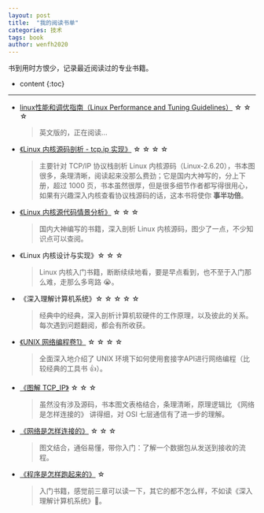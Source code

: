 ```yaml
---
layout: post
title:  "我的阅读书单"
categories: 技术
tags: book
author: wenfh2020
---
```


书到用时方恨少，记录最近阅读过的专业书籍。






* content
{:toc}

---

* [linux性能和调优指南（Linux Performance and Tuning Guidelines）](https://lenovopress.com/redp4285.pdf) ☆ ☆ ☆

  > 英文版的，正在阅读...

* [《Linux 内核源码剖析 - tcp.ip 实现》](https://github.com/run/kernel-tcp/tree/master/pdf%E8%B5%84%E6%96%99) ☆ ☆ ☆ ☆

  > 主要针对 TCP/IP 协议栈剖析 Linux 内核源码（Linux-2.6.20），书本图很多，条理清晰，阅读起来没那么费劲；它是国内大神写的，分上下册，超过 1000 页，书本虽然很厚，但是很多细节作者都写得很用心，如果有兴趣深入内核查看协议栈源码的话，这本书将使你 **事半功倍**。

* [《Linux 内核源代码情景分析》](https://raw.githubusercontent.com/lancetw/ebook-1/master/03_operating_system/Linux%E5%86%85%E6%A0%B8%E6%BA%90%E4%BB%A3%E7%A0%81%E6%83%85%E6%99%AF%E5%88%86%E6%9E%90.pdf) ☆ ☆ ☆

  > 国内大神编写的书籍，深入剖析 Linux 内核源码，图少了一点，不少知识点可以查阅。

* 《Linux 内核设计与实现》☆ ☆ ☆

  > Linux 内核入门书籍，断断续续地看，要是早点看到，也不至于入门那么难，走那么多弯路 😭。

* 《深入理解计算机系统》☆ ☆ ☆ ☆ ☆

  > 经典中的经典，深入剖析计算机软硬件的工作原理，以及彼此的关系。每次遇到问题翻阅，都会有所收获。

* [《UNIX 网络编程卷1》](https://raw.githubusercontent.com/lancetw/ebook-1/master/01_programming/UNIX%E7%BD%91%E7%BB%9C%E7%BC%96%E7%A8%8B%E5%8D%B71%EF%BC%9A%E5%A5%97%E6%8E%A5%E5%AD%97%E8%81%94%E7%BD%91API%EF%BC%88%E7%AC%AC3%E7%89%88%EF%BC%89.pdf) ☆ ☆ ☆ ☆

  > 全面深入地介绍了 UNIX 环境下如何使用套接字API进行网络编程（比较经典的工具书 👍）。

* [《图解 TCP_IP》](https://raw.githubusercontent.com/lancetw/ebook-1/master/04_network/%E5%9B%BE%E8%A7%A3TCP_IP_%E7%AC%AC5%E7%89%88.pdf) ☆ ☆ ☆
  
  > 虽然没有涉及源码，书本图文表格结合，条理清晰，原理逻辑比 《网络是怎样连接的》 讲得细，对 OSI 七层通信有了进一步的理解。

* [《网络是怎样连接的》](https://raw.githubusercontent.com/tongxurt/pdfs/master/%E7%BD%91%E7%BB%9C%E6%98%AF%E6%80%8E%E6%A0%B7%E8%BF%9E%E6%8E%A5%E7%9A%84_%E6%88%B7%E6%A0%B9%E5%8B%A4.pdf) ☆ ☆ ☆
  
  > 图文结合，通俗易懂，带你入门：了解一个数据包从发送到接收的流程。

* [《程序是怎样跑起来的》](https://raw.githubusercontent.com/homerzhou/pdf/master/%E7%A8%8B%E5%BA%8F%E6%98%AF%E6%80%8E%E6%A0%B7%E8%B7%91%E8%B5%B7%E6%9D%A5%E7%9A%84%20%E6%97%A5%20%E7%9F%A2%E6%B3%BD%E4%B9%85%E9%9B%84%20.pdf) ☆
  > 入门书籍，感觉前三章可以读一下，其它的都不怎么样，不如读《深入理解计算机系统》🐶。
